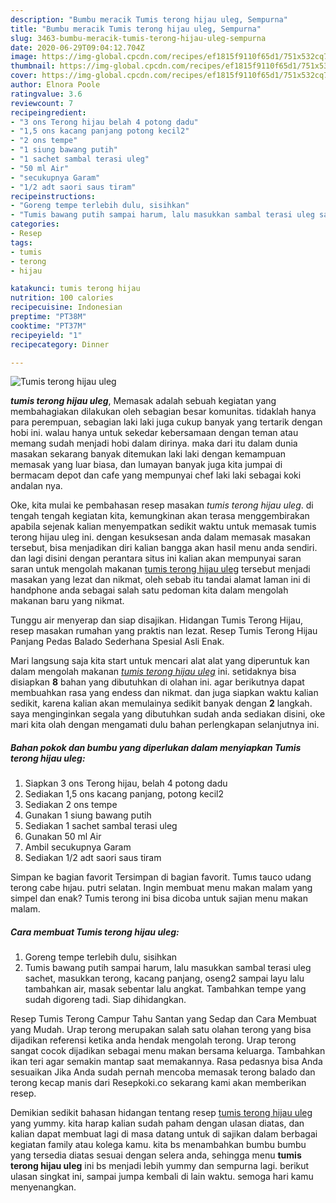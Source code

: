 ```yaml
---
description: "Bumbu meracik Tumis terong hijau uleg, Sempurna"
title: "Bumbu meracik Tumis terong hijau uleg, Sempurna"
slug: 3463-bumbu-meracik-tumis-terong-hijau-uleg-sempurna
date: 2020-06-29T09:04:12.704Z
image: https://img-global.cpcdn.com/recipes/ef1815f9110f65d1/751x532cq70/tumis-terong-hijau-uleg-foto-resep-utama.jpg
thumbnail: https://img-global.cpcdn.com/recipes/ef1815f9110f65d1/751x532cq70/tumis-terong-hijau-uleg-foto-resep-utama.jpg
cover: https://img-global.cpcdn.com/recipes/ef1815f9110f65d1/751x532cq70/tumis-terong-hijau-uleg-foto-resep-utama.jpg
author: Elnora Poole
ratingvalue: 3.6
reviewcount: 7
recipeingredient:
- "3 ons Terong hijau belah 4 potong dadu"
- "1,5 ons kacang panjang potong kecil2"
- "2 ons tempe"
- "1 siung bawang putih"
- "1 sachet sambal terasi uleg"
- "50 ml Air"
- "secukupnya Garam"
- "1/2 adt saori saus tiram"
recipeinstructions:
- "Goreng tempe terlebih dulu, sisihkan"
- "Tumis bawang putih sampai harum, lalu masukkan sambal terasi uleg sachet, masukkan terong, kacang panjang, oseng2 sampai layu lalu tambahkan air, masak sebentar lalu angkat. Tambahkan tempe yang sudah digoreng tadi. Siap dihidangkan."
categories:
- Resep
tags:
- tumis
- terong
- hijau

katakunci: tumis terong hijau 
nutrition: 100 calories
recipecuisine: Indonesian
preptime: "PT38M"
cooktime: "PT37M"
recipeyield: "1"
recipecategory: Dinner

---
```



![Tumis terong hijau uleg](https://img-global.cpcdn.com/recipes/ef1815f9110f65d1/751x532cq70/tumis-terong-hijau-uleg-foto-resep-utama.jpg)

<b><i>tumis terong hijau uleg</i></b>, Memasak adalah sebuah kegiatan yang membahagiakan dilakukan oleh sebagian besar komunitas. tidaklah hanya para perempuan, sebagian laki laki juga cukup banyak yang tertarik dengan hobi ini. walau hanya untuk sekedar kebersamaan dengan teman atau memang sudah menjadi hobi dalam dirinya. maka dari itu dalam dunia masakan sekarang banyak ditemukan laki laki dengan kemampuan memasak yang luar biasa, dan lumayan banyak juga kita jumpai di bermacam depot dan cafe yang mempunyai chef laki laki sebagai koki andalan nya.

Oke, kita mulai ke pembahasan resep masakan <i>tumis terong hijau uleg</i>. di tengah tengah kegiatan kita, kemungkinan akan terasa menggembirakan apabila sejenak kalian menyempatkan sedikit waktu untuk memasak tumis terong hijau uleg ini. dengan kesuksesan anda dalam memasak masakan tersebut, bisa menjadikan diri kalian bangga akan hasil menu anda sendiri. dan lagi disini dengan perantara situs ini kalian akan mempunyai saran saran untuk mengolah makanan <u>tumis terong hijau uleg</u> tersebut menjadi masakan yang lezat dan nikmat, oleh sebab itu tandai alamat laman ini di handphone anda sebagai salah satu pedoman kita dalam mengolah makanan baru yang nikmat.

Tunggu air menyerap dan siap disajikan. Hidangan Tumis Terong Hijau, resep masakan rumahan yang praktis nan lezat. Resep Tumis Terong Hijau Panjang Pedas Balado Sederhana Spesial Asli Enak.


Mari langsung saja kita start untuk mencari alat alat yang diperuntuk kan dalam mengolah makanan <u><i>tumis terong hijau uleg</i></u> ini. setidaknya bisa disiapkan <b>8</b> bahan yang dibutuhkan di olahan ini. agar berikutnya dapat membuahkan rasa yang endess dan nikmat. dan juga siapkan waktu kalian sedikit, karena kalian akan memulainya sedikit banyak dengan <b>2</b> langkah. saya menginginkan segala yang dibutuhkan sudah anda sediakan disini, oke mari kita olah dengan mengamati dulu bahan perlengkapan selanjutnya ini.

<!--inarticleads1-->

##### Bahan pokok dan bumbu yang diperlukan dalam menyiapkan Tumis terong hijau uleg:

1. Siapkan 3 ons Terong hijau, belah 4 potong dadu
1. Sediakan 1,5 ons kacang panjang, potong kecil2
1. Sediakan 2 ons tempe
1. Gunakan 1 siung bawang putih
1. Sediakan 1 sachet sambal terasi uleg
1. Gunakan 50 ml Air
1. Ambil secukupnya Garam
1. Sediakan 1/2 adt saori saus tiram


Simpan ke bagian favorit Tersimpan di bagian favorit. Tumıs tauco udang terong cabe hıjau. putri selatan. Ingin membuat menu makan malam yang simpel dan enak? Tumis terong ini bisa dicoba untuk sajian menu makan malam. 

<!--inarticleads2-->

##### Cara membuat Tumis terong hijau uleg:

1. Goreng tempe terlebih dulu, sisihkan
1. Tumis bawang putih sampai harum, lalu masukkan sambal terasi uleg sachet, masukkan terong, kacang panjang, oseng2 sampai layu lalu tambahkan air, masak sebentar lalu angkat. Tambahkan tempe yang sudah digoreng tadi. Siap dihidangkan.


Resep Tumis Terong Campur Tahu Santan yang Sedap dan Cara Membuat yang Mudah. Urap terong merupakan salah satu olahan terong yang bisa dijadikan referensi ketika anda hendak mengolah terong. Urap terong sangat cocok dijadikan sebagai menu makan bersama keluarga. Tambahkan ikan teri agar semakin mantap saat memakannya. Rasa pedasnya bisa Anda sesuaikan Jika Anda sudah pernah mencoba memasak terong balado dan terong kecap manis dari Resepkoki.co sekarang kami akan memberikan resep. 

Demikian sedikit bahasan hidangan tentang resep <u>tumis terong hijau uleg</u> yang yummy. kita harap kalian sudah paham dengan ulasan diatas, dan kalian dapat membuat lagi di masa datang untuk di sajikan dalam berbagai kegiatan family atau kolega kamu. kita bs menambahkan bumbu bumbu yang tersedia diatas sesuai dengan selera anda, sehingga menu <b>tumis terong hijau uleg</b> ini bs menjadi lebih yummy dan sempurna lagi. berikut ulasan singkat ini, sampai jumpa kembali di lain waktu. semoga hari kamu menyenangkan.
